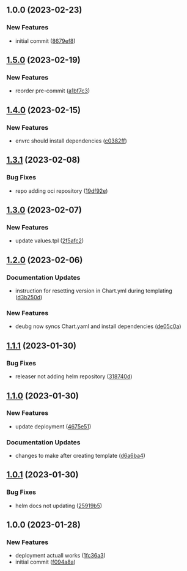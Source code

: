 ## 1.0.0 (2023-02-23)


### New Features

* initial commit ([8679ef8](https://github.com/tr8team/helm.systems_database-ui/commit/8679ef83b78abd65deafbc7c6d3a5ed72a39462f))

## [1.5.0](https://github.com/tr8team/helm-wrapper-template/compare/v1.4.0...v1.5.0) (2023-02-19)


### New Features

* reorder pre-commit ([a1bf7c3](https://github.com/tr8team/helm-wrapper-template/commit/a1bf7c348737d502dbdb49137829e1fb94abc5d8))

## [1.4.0](https://github.com/tr8team/helm-wrapper-template/compare/v1.3.1...v1.4.0) (2023-02-15)


### New Features

* envrc should install dependencies ([c0382ff](https://github.com/tr8team/helm-wrapper-template/commit/c0382ffee659d47d42eb0db9eeb4edb4253129c8))

## [1.3.1](https://github.com/tr8team/helm-wrapper-template/compare/v1.3.0...v1.3.1) (2023-02-08)


### Bug Fixes

* repo adding oci repository ([19df92e](https://github.com/tr8team/helm-wrapper-template/commit/19df92eb4595e26d9b55a5bbcb781d61b0513fbe))

## [1.3.0](https://github.com/tr8team/helm-wrapper-template/compare/v1.2.0...v1.3.0) (2023-02-07)


### New Features

* update values.tpl ([2f5afc2](https://github.com/tr8team/helm-wrapper-template/commit/2f5afc2e434ba61fb1015a6a5b8e6274ada9c16d))

## [1.2.0](https://github.com/tr8team/helm-wrapper-template/compare/v1.1.1...v1.2.0) (2023-02-06)


### Documentation Updates

* instruction for resetting version in Chart.yml during templating ([d3b250d](https://github.com/tr8team/helm-wrapper-template/commit/d3b250d43d294320d42ca49e99db6c743a353e95))


### New Features

* deubg now syncs Chart.yaml and install dependencies ([de05c0a](https://github.com/tr8team/helm-wrapper-template/commit/de05c0a197c7163e4e0d0cc1e878e6c51c0fbe27))

## [1.1.1](https://github.com/tr8team/helm-wrapper-template/compare/v1.1.0...v1.1.1) (2023-01-30)


### Bug Fixes

* releaser not adding helm repository ([318740d](https://github.com/tr8team/helm-wrapper-template/commit/318740d46da0eb3cd6b49c861ccda9d5e49805bb))

## [1.1.0](https://github.com/tr8team/helm-wrapper-template/compare/v1.0.1...v1.1.0) (2023-01-30)


### New Features

* update deployment ([4675e51](https://github.com/tr8team/helm-wrapper-template/commit/4675e51114c721315584e024ff8fe1bd74057944))


### Documentation Updates

* changes to make after creating template ([d6a6ba4](https://github.com/tr8team/helm-wrapper-template/commit/d6a6ba4cc8cbec4595c8c8344d6b92e4198a17f1))

## [1.0.1](https://github.com/tr8team/helm-wrapper-template/compare/v1.0.0...v1.0.1) (2023-01-30)


### Bug Fixes

* helm docs not updating ([25919b5](https://github.com/tr8team/helm-wrapper-template/commit/25919b53d7e2a70f478703c373357a4b9af32e79))

## 1.0.0 (2023-01-28)


### New Features

* deployment actuall works ([1fc36a3](https://github.com/tr8team/helm-wrapper-template/commit/1fc36a388036176a787139c861543d95991afa5f))
* initial commit ([f094a8a](https://github.com/tr8team/helm-wrapper-template/commit/f094a8acf87f57e6a2edd8b2bfce192cd55a1fdf))
